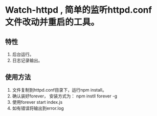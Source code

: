 Watch-httpd , 简单的监听httpd.conf文件改动并重启的工具。
====

特性
---
1. 后台运行。
2. 日志记录输出。


使用方法
---
1. 文件复制到httpd.conf目录下，运行npm install。
2. 确认装好forever， 安装方式为： npm instll forever -g
3. 使用forever start index.js 
4. 如有错误将输出到error.log 

